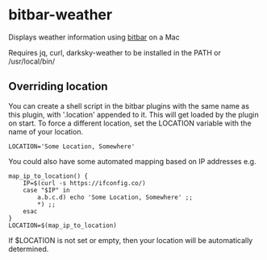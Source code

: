 # bitbar-weather

Displays weather information using [bitbar](https://getbitbar.com) on a Mac

Requires jq, curl, darksky-weather to be installed in the PATH or /usr/local/bin/

## Overriding location

You can create a shell script in the bitbar plugins with the same name as this plugin, with '.location' appended to it.  This will get loaded by the plugin on start.  To force a different location, set the LOCATION variable with the name of your location.

```
LOCATION='Some Location, Somewhere'
```

You could also have some automated mapping based on IP addresses e.g.

```
map_ip_to_location() {
    IP=$(curl -s https://ifconfig.co/)
    case "$IP" in
        a.b.c.d) echo 'Some Location, Somewhere' ;;
        *) ;;
    esac
}
LOCATION=$(map_ip_to_location)
```

If $LOCATION is not set or empty, then your location will be automatically determined.

